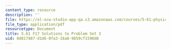 ```yaml
---
content_type: resource
description: ''
file: https://ol-ocw-studio-app-qa.s3.amazonaws.com/courses/5-61-physical-chemistry-fall-2017/0d817487d1d60fa316a89859cf1590d8_MIT5_61F17_pset3_soln.pdf
file_type: application/pdf
resourcetype: Document
title: 5.61 F17 Solutions to Problem Set 3
uid: 0d817487-d1d6-0fa3-16a8-9859cf1590d8
---
```

